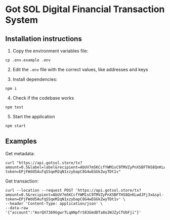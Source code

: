 # Got SOL Digital Financial Transaction System

## Installation instructions

1. Copy the environment variables file:
```shell
cp .env.example .env
```

2. Edit the `.env` file with the correct values, like addresses and keys

3. Install dependencies:
```shell
npm i
```

4. Check if the codebase works
```shell
npm test
```

5. Start the application
```shell
npm start
```

## Examples

Get metadata:

```shell
curl "https://api.gotsol.store/tx?amount=0.5&label=label&recipient=AbUV7m5KCcfYWM1sC9TMVZyPnXSBFTHS8QnKLwdJFj3x&spl-token=EPjFWdd5AufqSSqeM2qN1xzybapC8G4wEGGkZwyTDt1v"
```

Get transaction:

```shell
curl --location --request POST 'https://api.gotsol.store/tx?amount=0.5&recipient=AbUV7m5KCcfYWM1sC9TMVZyPnXSBFTHS8QnKLwdJFj3x&spl-token=EPjFWdd5AufqSSqeM2qN1xzybapC8G4wEGGkZwyTDt1v' \
--header 'Content-Type: application/json' \
--data-raw '{"account":"AorQX7369GgwrTLqANpfrS83GmdDTa8o2WJZyCfUbFji"}'
```

